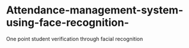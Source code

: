 # Attendance-management-system-using-face-recognition-
One point student verification through facial recognition
